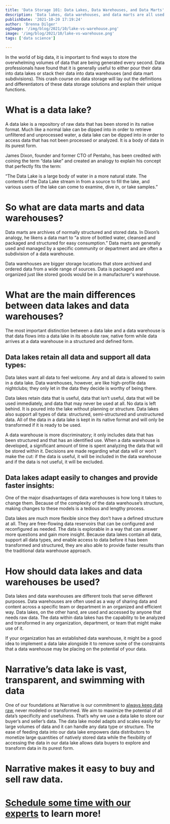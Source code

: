 ```yaml
---
title: 'Data Storage 101: Data Lakes, Data Warehouses, and Data Marts'
description: 'Data lakes, data warehouses, and data marts are all used for storing big data, but they are not interchangeable terms. This crash course on data storage will lay out the definitions and differentiators for these key terms.'
publishDate: '2021-10-20 17:19:24'
author: 'Brenna Dilger'
ogImage: '/img/blog/2021/10/lake-vs-warehouse.png'
image: '/img/blog/2021/10/lake-vs-warehouse.png'
tags: ['data science']

---
```

In the world of big data, it is important to find ways to store the overwhelming volumes of data that are being generated every second. Data professionals have found that it is generally useful to either pour their data into data lakes or stack their data into data warehouses (and data mart subdivisions). This crash course on data storage will lay out the definitions and differentiators of these data storage solutions and explain their unique functions. 

**What is a data lake?**
========================

A data lake is a repository of raw data that has been stored in its native format. Much like a normal lake can be dipped into in order to retrieve unfiltered and unprocessed water, a data lake can be dipped into in order to access data that has not been processed or analyzed. It is a body of data in its purest form. 

James Dixon, founder and former CTO of Pentaho, has been credited with coining the term “data lake” and created an analogy to explain his concept that perfectly fits the term:

“The Data Lake is a large body of water in a more natural state. The contents of the Data Lake stream in from a source to fill the lake, and various users of the lake can come to examine, dive in, or take samples.”

**So what are data marts and data warehouses?**
===============================================

Data marts are archives of normally structured and stored data. In Dixon’s analogy, he likens a data mart to “a store of bottled water, cleansed and packaged and structured for easy consumption.” Data marts are generally used and managed by a specific community or department and are often a subdivision of a data warehouse.

Data warehouses are bigger storage locations that store archived and ordered data from a wide range of sources. Data is packaged and organized just like stored goods would be in a manufacturer's warehouse.

**What are the main differences between data lakes and data warehouses?**
=========================================================================

The most important distinction between a data lake and a data warehouse is that data flows into a data lake in its absolute raw, native form while data arrives at a data warehouse in a structured and defined form. 

**Data lakes retain all data and support all data types:**
----------------------------------------------------------

Data lakes want all data to feel welcome. Any and all data is allowed to swim in a data lake. Data warehouses, however, are like high-profile data nightclubs; they only let in the data they decide is worthy of being there. 

Data lakes retain data that is useful, data that isn’t useful, data that will be used immediately, and data that may never be used at all. No data is left behind. It is poured into the lake without planning or structure. Data lakes also support all types of data: structured, semi-structured and unstructured data. All of the data in a data lake is kept in its native format and will only be transformed if it is ready to be used. 

A data warehouse is more discriminatory; it only includes data that has been structured and that has an identified use. When a data warehouse is developed, a significant amount of time is spent analyzing the data that will be stored within it. Decisions are made regarding what data will or won’t make the cut: if the data is useful, it will be included in the data warehouse and if the data is not useful, it will be excluded. 

**Data lakes adapt easily to changes and provide faster insights:**
-------------------------------------------------------------------

One of the major disadvantages of data warehouses is how long it takes to change them. Because of the complexity of the data warehouse’s structure, making changes to these models is a tedious and lengthy process. 

Data lakes are much more flexible since they don’t have a defined structure at all. They are free-flowing data reservoirs that can be configured and reconfigured as needed. The data is explorable in a way that can answer more questions and gain more insight. Because data lakes contain all data, support all data types, and enable access to data before it has been transformed and structured, they are also able to provide faster results than the traditional data warehouse approach.

**How should data lakes and data warehouses be used?**
======================================================

Data lakes and data warehouses are different tools that serve different purposes. Data warehouses are often used as a way of sharing data and content across a specific team or department in an organized and efficient way. Data lakes, on the other hand, are used and accessed by anyone that needs raw data. The data within data lakes has the capability to be analyzed and transformed in any organization, department, or team that might make use of it.

If your organization has an established data warehouse, it might be a good idea to implement a data lake alongside it to remove some of the constraints that a data warehouse may be placing on the potential of your data. 

**Narrative’s data lake is vast, transparent, and swimming with data**
======================================================================

One of our foundations at Narrative is our commitment to [always keep data raw](/blog/the-narrative-manifesto-part-two), never modeled or transformed. We aim to maximize the potential of all data’s specificity and usefulness. That’s why we use a data lake to store our buyer’s and seller’s data. The data lake model adapts and scales easily for large volumes of data and it can handle any data type or structure. The ease of feeding data into our data lake empowers data distributors to monetize large quantities of natively stored data while the flexibility of accessing the data in our data lake allows data buyers to explore and transform data in its purest form.

**Narrative makes it easy to buy and sell raw data.** 
======================================================

[**Schedule some time with our experts**](/contact) **to learn more!**
===========================================================================================
